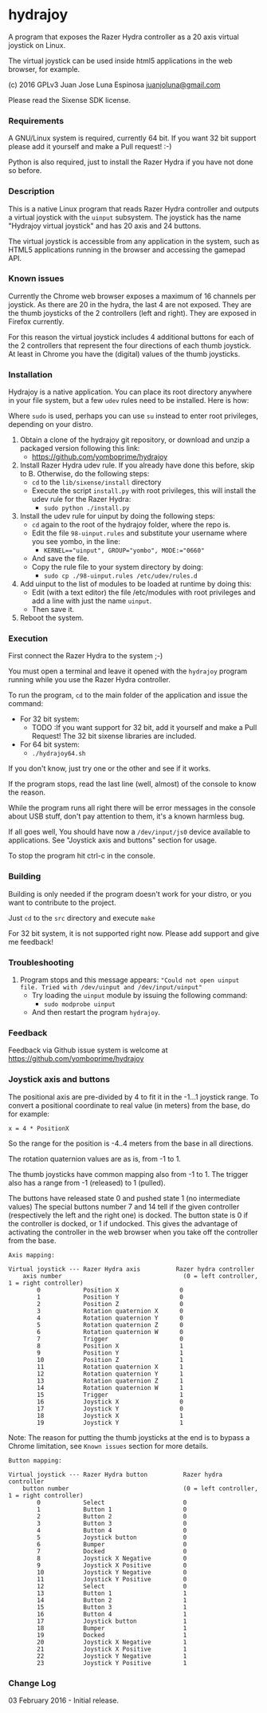 # hydrajoy

A program that exposes the Razer Hydra controller as a 20 axis virtual joystick on Linux.

The virtual joystick can be used inside html5 applications in the web browser, for example.

(c) 2016 GPLv3 Juan Jose Luna Espinosa juanjoluna@gmail.com

Please read the Sixense SDK license.


### Requirements

A GNU/Linux system is required, currently 64 bit. If you want 32 bit support please add it yourself and make a Pull request! :-)

Python is also required, just to install the Razer Hydra if you have not done so before.


### Description

This is a native Linux program that reads Razer Hydra controller and outputs a virtual joystick with
the `uinput` subsystem. The joystick has the name "Hydrajoy virtual joystick" and has 20 axis and 24 buttons.

The virtual joystick is accessible from any application in the system, such as HTML5 applications running
in the browser and accessing the gamepad API.


### Known issues

Currently the Chrome web browser exposes a maximum of 16 channels per joystick. As there are 20 in the hydra, the last 4 are not exposed. They are the thumb joysticks of the 2 controllers (left and right). They are exposed in Firefox currently.

For this reason the virtual joystick includes 4 additional buttons for each of the 2 controllers that represent the four
directions of each thumb joystick. At least in Chrome you have the (digital) values of the thumb joysticks.


### Installation

Hydrajoy is a native application. You can place its root directory anywhere in your file system, but a few `udev` rules need to be installed. Here is how:

Where `sudo` is used, perhaps you can use `su` instead to enter root privileges, depending on your distro.

1. Obtain a clone of the hydrajoy git repository, or download and unzip a packaged version following this link:
    * https://github.com/yomboprime/hydrajoy
2. Install Razer Hydra udev rule. If you already have done this before, skip to B. Otherwise, do the following steps:
    * `cd` to the `lib/sixense/install` directory
    * Execute the script `install.py` with root privileges, this will install the udev rule for the Razer Hydra:
        * `sudo python ./install.py`
3. Install the udev rule for uinput by doing the following steps:
    * `cd` again to the root of the hydrajoy folder, where the repo is.
    * Edit the file `98-uinput.rules` and substitute your username where you see yombo, in the line:
        * `KERNEL=="uinput", GROUP="yombo", MODE:="0660"`
    * And save the file.
    * Copy the rule file to your system directory by doing:
        * `sudo cp ./98-uinput.rules /etc/udev/rules.d`
4. Add uinput to the list of modules to be loaded at runtime by doing this:
    * Edit (with a text editor) the file /etc/modules with root privileges and add a line with just the name `uinput`.
    * Then save it.
5. Reboot the system.


### Execution

First connect the Razer Hydra to the system ;-)

You must open a terminal and leave it opened with the `hydrajoy` program running while you use the Razer Hydra controller.

To run the program, `cd` to the main folder of the application and issue the command:
* For 32 bit system:
    * TODO :If you want support for 32 bit, add it yourself and make a Pull Request! The 32 bit sixense libraries are included.
* For 64 bit system:
    * `./hydrajoy64.sh`

If you don't know, just try one or the other and see if it works.

If the program stops, read the last line (well, almost) of the console to know the reason.

While the program runs all right there will be error messages in the console about USB stuff, don't pay attention to them, it's a known harmless bug.

If all goes well, You should have now a `/dev/input/js0` device available to applications. See "Joystick axis and buttons" section for usage.

To stop the program hit ctrl-c in the console.


### Building

Building is only needed if the program doesn't work for your distro, or you want to contribute to the project.

Just `cd` to the `src` directory and execute `make`

For 32 bit system, it is not supported right now. Please add support and give me feedback!


### Troubleshooting

1. Program stops and this message appears: `"Could not open uinput file. Tried with /dev/uinput and /dev/input/uinput"`
    * Try loading the `uinput` module by issuing the following command:
        * `sudo modprobe uinput`
    * And then restart the program `hydrajoy`.


### Feedback

Feedback via Github issue system is welcome at https://github.com/yomboprime/hydrajoy


### Joystick axis and buttons

The positional axis are pre-divided by 4 to fit it in the -1...1 joystick range.
To convert a positional coordinate to real value (in meters) from the base, do for example:

    x = 4 * PositionX

So the range for the position is -4..4 meters from the base in all directions.

The rotation quaternion values are as is, from -1 to 1.

The thumb joysticks have common mapping also from -1 to 1. The trigger also has a range from -1 (released) to 1 (pulled).

The buttons have released state 0 and pushed state 1 (no intermediate values)
The special buttons number 7 and 14 tell if the given controller (respectively the
left and the right one) is docked. The button state is 0 if the controller is docked, or 1 if undocked.
This gives the advantage of activating the controller in the web browser when you take off the controller from the base.

    Axis mapping:

    Virtual joystick --- Razer Hydra axis          Razer hydra controller
        axis number                                  (0 = left controller, 1 = right controller)
            0            Position X                 0
            1            Position Y                 0
            2            Position Z                 0
            3            Rotation quaternion X      0
            4            Rotation quaternion Y      0
            5            Rotation quaternion Z      0
            6            Rotation quaternion W      0
            7            Trigger                    0
            8            Position X                 1
            9            Position Y                 1
            10           Position Z                 1
            11           Rotation quaternion X      1
            12           Rotation quaternion Y      1
            13           Rotation quaternion Z      1
            14           Rotation quaternion W      1
            15           Trigger                    1
            16           Joystick X                 0
            17           Joystick Y                 0
            18           Joystick X                 1
            19           Joystick Y                 1


Note: The reason for putting the thumb joysticks at the end is to bypass a Chrome limitation, see ```Known issues``` section for more details.
            
    Button mapping:

    Virtual joystick --- Razer Hydra button          Razer hydra controller
        button number                                (0 = left controller, 1 = right controller)
            0            Select                      0
            1            Button 1                    0
            2            Button 2                    0
            3            Button 3                    0
            4            Button 4                    0
            5            Joystick button             0
            6            Bumper                      0
            7            Docked                      0
            8            Joystick X Negative         0
            9            Joystick X Positive         0
            10           Joystick Y Negative         0
            11           Joystick Y Positive         0
            12           Select                      0
            13           Button 1                    1
            14           Button 2                    1
            15           Button 3                    1
            16           Button 4                    1
            17           Joystick button             1
            18           Bumper                      1
            19           Docked                      1
            20           Joystick X Negative         1
            21           Joystick X Positive         1
            22           Joystick Y Negative         1
            23           Joystick Y Positive         1

### Change Log

03 February 2016 -  Initial release.


